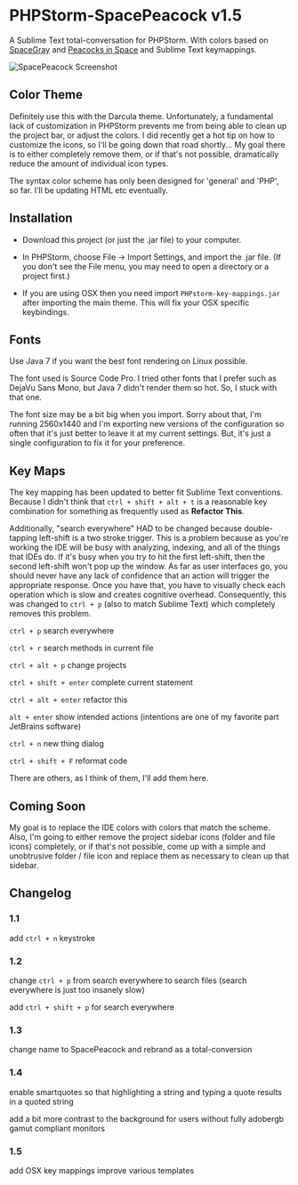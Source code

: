 # PHPStorm-SpacePeacock v1.5

A Sublime Text total-conversation for PHPStorm. With colors based on [SpaceGray](http://kkga.github.io/spacegray/) and [Peacocks in Space](https://github.com/daylerees/colour-schemes/blob/master/PeacocksInSpace.tmTheme) and Sublime Text keymappings.

![SpacePeacock Screenshot](https://raw2.github.com/ShawnMcCool/PHPStorm-SpacePeacock/master/screenshot.png)

## Color Theme

Definitely use this with the Darcula theme. Unfortunately, a fundamental lack of customization in PHPStorm prevents me from being able to clean up the project bar, or adjust the colors. I did recently get a hot tip on how to customize the icons, so I'll be going down that road shortly... My goal there is to either completely remove them, or if that's not possible, dramatically reduce the amount of individual icon types.

The syntax color scheme has only been designed for 'general' and 'PHP', so far. I'll be updating HTML etc eventually.

## Installation

- Download this project (or just the .jar file) to your computer. 

- In PHPStorm, choose File -> Import Settings, and import the .jar file. (If you don't see the File menu, you may need to open a directory or a project first.)

- If you are using OSX then you need import `PHPstorm-key-mappings.jar` after importing the main theme. This will fix your OSX specific keybindings.

## Fonts

Use Java 7 if you want the best font rendering on Linux possible.

The font used is Source Code Pro. I tried other fonts that I prefer such as DejaVu Sans Mono, but Java 7 didn't render them so hot. So, I stuck with that one.

The font size may be a bit big when you import. Sorry about that, I'm running 2560x1440 and I'm exporting new versions of the configuration so often that it's just better to leave it at my current settings. But, it's just a single configuration to fix it for your preference.

## Key Maps

The key mapping has been updated to better fit Sublime Text conventions. Because I didn't think that `ctrl + shift + alt + t` is a reasonable key combination for something as frequently used as **Refactor This**.

Additionally, "search everywhere" HAD to be changed because double-tapping left-shift is a two stroke trigger. This is a problem because as you're working the IDE will be busy with analyzing, indexing, and all of the things that IDEs do. If it's busy when you try to hit the first left-shift, then the second left-shift won't pop up the window. As far as user interfaces go, you should never have any lack of confidence that an action will trigger the appropriate response. Once you have that, you have to visually check each operation which is slow and creates cognitive overhead. Consequently, this was changed to `ctrl + p` (also to match Sublime Text) which completely removes this problem.

`ctrl + p` search everywhere

`ctrl + r` search methods in current file

`ctrl + alt + p` change projects

`ctrl + shift + enter` complete current statement

`ctrl + alt + enter` refactor this

`alt + enter` show intended actions (intentions are one of my favorite part JetBrains software)

`ctrl + n` new thing dialog

`ctrl + shift + F` reformat code

There are others, as I think of them, I'll add them here.


## Coming Soon

My goal is to replace the IDE colors with colors that match the scheme. Also, I'm going to either remove the project sidebar icons (folder and file icons) completely, or if that's not possible, come up with a simple and unobtrusive folder / file icon and replace them as necessary to clean up that sidebar.

## Changelog

### 1.1

add `ctrl + n` keystroke

### 1.2

change `ctrl + p` from search everywhere to search files (search everywhere is just too insanely slow)

add `ctrl + shift + p` for search everywhere

### 1.3

change name to SpacePeacock and rebrand as a total-conversion

### 1.4

enable smartquotes so that highlighting a string and typing a quote results in a quoted string

add a bit more contrast to the background for users without fully adobergb gamut compliant monitors

### 1.5

add OSX key mappings
improve various templates
